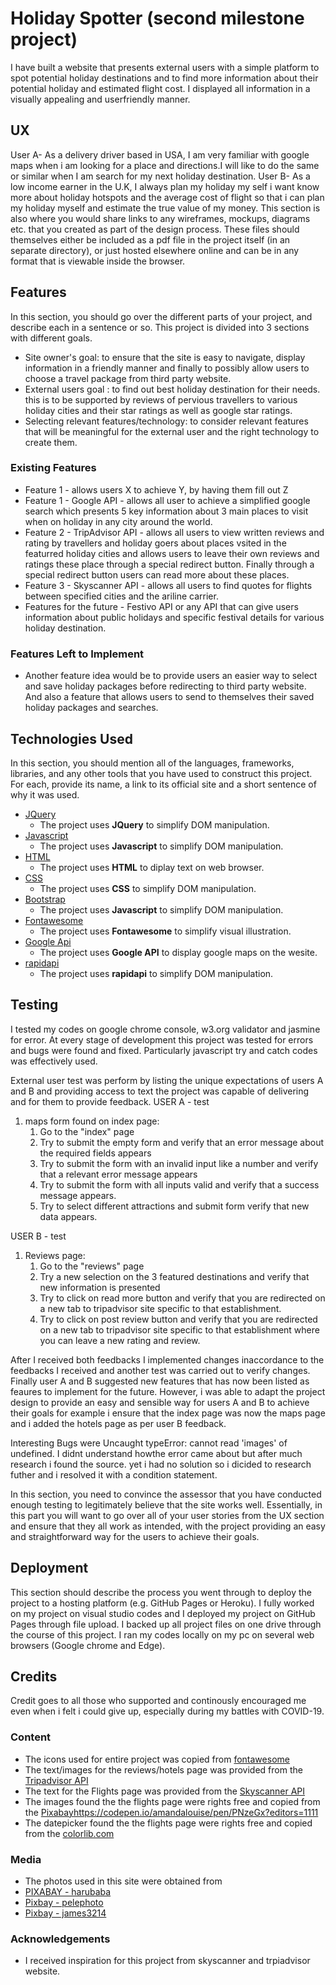 # Holiday Spotter (second milestone project)

I have built a website that presents external users with a simple platform to spot potential holiday destinations and 
to find more information about their potential holiday and estimated flight cost. 
I displayed all information in a visually appealing and userfriendly manner.
 
## UX
 
User A- As a delivery driver based in USA, I am very familiar with google maps when i am looking for a place and directions.I will like to do the same or similar when I am search for my next holiday destination. 
User B- As a low income earner in the U.K, I always plan my holiday my self i want know more about holiday hotspots and the average cost of flight so that i can plan my holiday myself and estimate the true value of my money.
This section is also where you would share links to any wireframes, mockups, diagrams etc. that you created as part of the design process. These files should themselves either be included as a pdf file in the project itself (in an separate directory), or just hosted elsewhere online and can be in any format that is viewable inside the browser.

## Features

In this section, you should go over the different parts of your project, and describe each in a sentence or so.
This project is divided into 3 sections with different goals.
- Site owner's goal: to ensure that the site is easy to navigate, display information in a friendly manner and finally to possibly allow users to choose a travel package from third party website.
- External users goal : to find out best holiday destination for their needs. this is to be supported by reviews of pervious travellers to various holiday cities and their star ratings as well as google star ratings.
- Selecting relevant features/technology: to consider relevant features that will be meaningful for the external user and the right technology to create them.
 
### Existing Features
- Feature 1 - allows users X to achieve Y, by having them fill out Z
- Feature 1 - Google API - allows all user to achieve a simplified google search which presents 5 key information about 3 main places to visit when on holiday in any city around the world.
- Feature 2 - TripAdvisor API - allows all users to view written reviews and rating by travellers and holiday goers about places vsited in the featurred holiday cities and allows users to leave their own reviews and ratings these place through a special redirect button. Finally through a special redirect button users can read more about these places.  
- Feature 3 - Skyscanner API - allows all users to find quotes for flights between specified cities and the ariline carrier.
- Features for the future - Festivo API or any API that can give users information about public holidays and specific festival details for various holiday destination.

### Features Left to Implement
- Another feature idea would be to provide users an easier way to select and save holiday packages before redirecting to third party website. And also a feature that allows users to send to themselves their saved holiday packages and searches.

## Technologies Used

In this section, you should mention all of the languages, frameworks, libraries, and any other tools that you have used to construct this project. For each, provide its name, a link to its official site and a short sentence of why it was used.

- [JQuery](https://jquery.com)
    - The project uses **JQuery** to simplify DOM manipulation.
- [Javascript](https://developer.mozilla.org/en-US/docs/Web/JavaScript)
    - The project uses **Javascript** to simplify DOM manipulation.
- [HTML](https://www.w3schools.com/)
    - The project uses **HTML** to diplay text on web browser.
- [CSS](https://www.w3.org/Style/CSS/Overview.en.html)
    - The project uses **CSS** to simplify DOM manipulation.    
- [Bootstrap](https://getbootstrap.com/)
    - The project uses **Javascript** to simplify DOM manipulation.
- [Fontawesome](https://fontawesome.com/)
    - The project uses **Fontawesome** to simplify visual illustration.
- [Google Api](https://cloud.google.com/maps-platform/)
    - The project uses **Google API** to display google maps on the wesite.
- [rapidapi](https://rapidapi.com/)
    - The project uses **rapidapi** to simplify DOM manipulation.    
## Testing
I tested my codes on google chrome console, w3.org validator and jasmine  for error. At every stage of development this project was tested for errors and bugs were found and fixed. Particularly javascript try and catch codes was effectively used. 

External user test was perform by listing the unique expectations of users A and B and providing access to text the project was capable of delivering and for them to provide feedback.
USER A - test
1. maps form found on index page:
    1. Go to the "index" page
    2. Try to submit the empty form and verify that an error message about the required fields appears
    3. Try to submit the form with an invalid input like a number and verify that a relevant error message appears
    4. Try to submit the form with all inputs valid and verify that a success message appears.
    5. Try to select different attractions and submit form verify that new data appears.

USER B - test
1. Reviews page:
    1. Go to the "reviews" page
    2. Try a new selection on the 3 featured destinations and verify that new information is presented
    3. Try to click on read more button and verify that you are redirected on a new tab to tripadvisor site specific to that     establishment.
    4. Try to click on post review button and verify that you are redirected on a new tab to tripadvisor site specific to that establishment where you can leave a new rating and review.
    
After I received both feedbacks I implemented changes inaccordance to the feedbacks I received and another test was carried out to verify changes. Finally user A and B suggested new features that has now been listed as feaures to implement for the future. However, i was able to adapt the project design to provide an easy and sensible way for users A and B to achieve their goals for example i ensure that the index page was now the maps page and i added the hotels page as per user B feedback. 

Interesting Bugs were Uncaught typeError: cannot read 'images' of undefined. I didnt understand howthe error came about but after much research i found the source. yet i had no solution so i dicided to research futher and i resolved it with a condition statement. 

In this section, you need to convince the assessor that you have conducted enough testing to legitimately believe that the site works well. Essentially, in this part you will want to go over all of your user stories from the UX section and ensure that they all work as intended, with the project providing an easy and straightforward way for the users to achieve their goals.


## Deployment

This section should describe the process you went through to deploy the project to a hosting platform (e.g. GitHub Pages or Heroku).
I fully worked on my project on visual studio codes and I deployed my project on GitHub Pages through file upload.
I backed up all project files on one drive through the course of this project.
I ran my codes locally on my pc on several web browsers (Google chrome and Edge).


## Credits
Credit goes to all those who supported and continously encouraged me even when i felt i could give up, especially during my battles with COVID-19.
### Content
- The icons used for entire project was copied from [fontawesome](https://fontawsome.com)
- The text/images for the reviews/hotels page was provided from the [Tripadvisor API](https://rapidapi.com/apidojo/api/tripadvisor1)
- The text for the Flights page was provided from the [Skyscanner API](https://rapidapi.com/skyscanner/api/skyscanner-flight-search)
- The images found the the flights page were rights free and copied from the [Pixabay](https://pixabay.com)https://codepen.io/amandalouise/pen/PNzeGx?editors=1111
- The datepicker found the the flights page were rights free and copied from the [colorlib.com](https://colorlib.com/wp/bootstrap-datepicker/?v=79cba1185463)
### Media
- The photos used in this site were obtained from 
- [PIXABAY - harubaba](https://pixabay.com/photos/cape-town-table-mountain-111397/)
- [Pixbay - pelephoto](https://pixabay.com/photos/animal-beach-kangaroo-kangaroo-5048843/)
- [Pixbay - james3214](https://pixabay.com/photos/grand-cayman-swimming-pool-summer-298080/)
### Acknowledgements

- I received inspiration for this project from skyscanner and trpiadvisor website.
